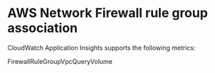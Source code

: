 # AWS Network Firewall rule group association<a name="appinsights-metrics-firewall-rule-group-assoc"></a>

CloudWatch Application Insights supports the following metrics:

FirewallRuleGroupVpcQueryVolume